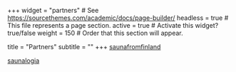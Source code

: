+++
widget = "partners"  # See https://sourcethemes.com/academic/docs/page-builder/
headless = true  # This file represents a page section.
active = true  # Activate this widget? true/false
weight = 150  # Order that this section will appear.

title = "Partners"
subtitle = ""
+++
[saunafromfinland](https://saunafromfinland.com/)

[saunalogia](https://saunologia.fi/)
